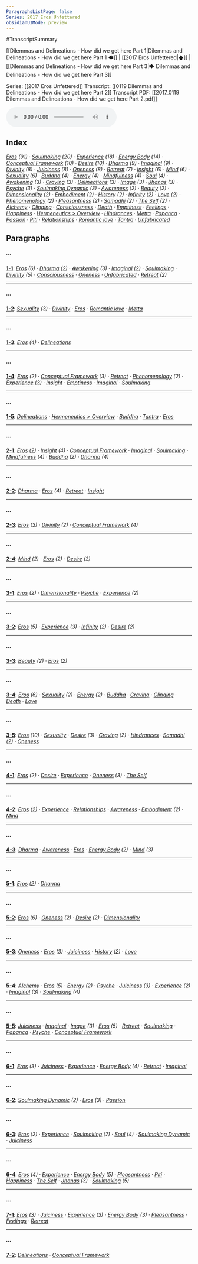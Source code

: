 ```yaml
---
ParagraphsListPage: false
Series: 2017 Eros Unfettered
obsidianUIMode: preview
---
```

#TranscriptSummary

[[Dilemmas and Delineations - How did we get here Part 1|Dilemmas and Delineations - How did we get here Part 1 🡄]] | [[2017 Eros Unfettered|🡅]] | [[Dilemmas and Delineations - How did we get here Part 3|🡆 Dilemmas and Delineations - How did we get here Part 3]]

Series: [[2017 Eros Unfettered]]
Transcript: [[0119 Dilemmas and Delineations - How did we get here Part 2]]
Transcript PDF: [[2017_0119 Dilemmas and Delineations - How did we get here Part 2.pdf]]

<audio controls preload=metadata style=" width:300px;" controlslist="nodownload"><source src="https://dharmaseed.org/talks/40164/20170119-Rob_Burbea-GAIA-dilemmas_and_delineations_how_did_we_get_em_here_em_part_2-40164.mp3" type="audio/mpeg">???</audio>

## Index
<span class="counts">_<a data-href="Eros" href="Eros" class="internal-link" target="_blank" rel="noopener">Eros</a> (91) · <a data-href="Soulmaking" href="Soulmaking" class="internal-link" target="_blank" rel="noopener">Soulmaking</a> (20) · <a data-href="Experience" href="Experience" class="internal-link" target="_blank" rel="noopener">Experience</a> (18) · <a data-href="Energy Body" href="Energy+Body" class="internal-link" target="_blank" rel="noopener">Energy Body</a> (14) · <a data-href="Conceptual Framework" href="Conceptual+Framework" class="internal-link" target="_blank" rel="noopener">Conceptual Framework</a> (10) · <a data-href="Desire" href="Desire" class="internal-link" target="_blank" rel="noopener">Desire</a> (10) · <a data-href="Dharma" href="Dharma" class="internal-link" target="_blank" rel="noopener">Dharma</a> (9) · <a data-href="Imaginal" href="Imaginal" class="internal-link" target="_blank" rel="noopener">Imaginal</a> (9) · <a data-href="Divinity" href="Divinity" class="internal-link" target="_blank" rel="noopener">Divinity</a> (8) · <a data-href="Juiciness" href="Juiciness" class="internal-link" target="_blank" rel="noopener">Juiciness</a> (8) · <a data-href="Oneness" href="Oneness" class="internal-link" target="_blank" rel="noopener">Oneness</a> (8) · <a data-href="Retreat" href="Retreat" class="internal-link" target="_blank" rel="noopener">Retreat</a> (7) · <a data-href="Insight" href="Insight" class="internal-link" target="_blank" rel="noopener">Insight</a> (6) · <a data-href="Mind" href="Mind" class="internal-link" target="_blank" rel="noopener">Mind</a> (6) · <a data-href="Sexuality" href="Sexuality" class="internal-link" target="_blank" rel="noopener">Sexuality</a> (6) · <a data-href="Buddha" href="Buddha" class="internal-link" target="_blank" rel="noopener">Buddha</a> (4) · <a data-href="Energy" href="Energy" class="internal-link" target="_blank" rel="noopener">Energy</a> (4) · <a data-href="Mindfulness" href="Mindfulness" class="internal-link" target="_blank" rel="noopener">Mindfulness</a> (4) · <a data-href="Soul" href="Soul" class="internal-link" target="_blank" rel="noopener">Soul</a> (4) · <a data-href="Awakening" href="Awakening" class="internal-link" target="_blank" rel="noopener">Awakening</a> (3) · <a data-href="Craving" href="Craving" class="internal-link" target="_blank" rel="noopener">Craving</a> (3) · <a data-href="Delineations" href="Delineations" class="internal-link" target="_blank" rel="noopener">Delineations</a> (3) · <a data-href="Image" href="Image" class="internal-link" target="_blank" rel="noopener">Image</a> (3) · <a data-href="Jhanas" href="Jhanas" class="internal-link" target="_blank" rel="noopener">Jhanas</a> (3) · <a data-href="Psyche" href="Psyche" class="internal-link" target="_blank" rel="noopener">Psyche</a> (3) · <a data-href="Soulmaking Dynamic" href="Soulmaking+Dynamic" class="internal-link" target="_blank" rel="noopener">Soulmaking Dynamic</a> (3) · <a data-href="Awareness" href="Awareness" class="internal-link" target="_blank" rel="noopener">Awareness</a> (2) · <a data-href="Beauty" href="Beauty" class="internal-link" target="_blank" rel="noopener">Beauty</a> (2) · <a data-href="Dimensionality" href="Dimensionality" class="internal-link" target="_blank" rel="noopener">Dimensionality</a> (2) · <a data-href="Embodiment" href="Embodiment" class="internal-link" target="_blank" rel="noopener">Embodiment</a> (2) · <a data-href="History" href="History" class="internal-link" target="_blank" rel="noopener">History</a> (2) · <a data-href="Infinity" href="Infinity" class="internal-link" target="_blank" rel="noopener">Infinity</a> (2) · <a data-href="Love" href="Love" class="internal-link" target="_blank" rel="noopener">Love</a> (2) · <a data-href="Phenomenology" href="Phenomenology" class="internal-link" target="_blank" rel="noopener">Phenomenology</a> (2) · <a data-href="Pleasantness" href="Pleasantness" class="internal-link" target="_blank" rel="noopener">Pleasantness</a> (2) · <a data-href="Samadhi" href="Samadhi" class="internal-link" target="_blank" rel="noopener">Samadhi</a> (2) · <a data-href="The Self" href="The+Self" class="internal-link" target="_blank" rel="noopener">The Self</a> (2) · <a data-href="Alchemy" href="Alchemy" class="internal-link" target="_blank" rel="noopener">Alchemy</a> · <a data-href="Clinging" href="Clinging" class="internal-link" target="_blank" rel="noopener">Clinging</a> · <a data-href="Consciousness" href="Consciousness" class="internal-link" target="_blank" rel="noopener">Consciousness</a> · <a data-href="Death" href="Death" class="internal-link" target="_blank" rel="noopener">Death</a> · <a data-href="Emptiness" href="Emptiness" class="internal-link" target="_blank" rel="noopener">Emptiness</a> · <a data-href="Feelings" href="Feelings" class="internal-link" target="_blank" rel="noopener">Feelings</a> · <a data-href="Happiness" href="Happiness" class="internal-link" target="_blank" rel="noopener">Happiness</a> · <a data-href="Hermeneutics#Overview" href="Hermeneutics#Overview" class="internal-link" target="_blank" rel="noopener">Hermeneutics &gt; Overview</a> · <a data-href="Hindrances" href="Hindrances" class="internal-link" target="_blank" rel="noopener">Hindrances</a> · <a data-href="Metta" href="Metta" class="internal-link" target="_blank" rel="noopener">Metta</a> · <a data-href="Papanca" href="Papanca" class="internal-link" target="_blank" rel="noopener">Papanca</a> · <a data-href="Passion" href="Passion" class="internal-link" target="_blank" rel="noopener">Passion</a> · <a data-href="Piti" href="Piti" class="internal-link" target="_blank" rel="noopener">Piti</a> · <a data-href="Relationships" href="Relationships" class="internal-link" target="_blank" rel="noopener">Relationships</a> · <a data-href="Romantic love" href="Romantic+love" class="internal-link" target="_blank" rel="noopener">Romantic love</a> · <a data-href="Tantra" href="Tantra" class="internal-link" target="_blank" rel="noopener">Tantra</a> · <a data-href="Unfabricated" href="Unfabricated" class="internal-link" target="_blank" rel="noopener">Unfabricated</a>_</span>
<br/>

## Paragraphs
##### ...
<span class="counts">**<a data-href="0119 Dilemmas and Delineations - How did we get here Part 2#^1-1" href="0119+Dilemmas+and+Delineations+-+How+did+we+get+here+Part+2#^1-1" class="internal-link" target="_blank" rel="noopener">1-1</a>**: _<a data-href="Eros" href="Eros" class="internal-link" target="_blank" rel="noopener">Eros</a> (6) · <a data-href="Dharma" href="Dharma" class="internal-link" target="_blank" rel="noopener">Dharma</a> (2) · <a data-href="Awakening" href="Awakening" class="internal-link" target="_blank" rel="noopener">Awakening</a> (3) · <a data-href="Imaginal" href="Imaginal" class="internal-link" target="_blank" rel="noopener">Imaginal</a> (2) · <a data-href="Soulmaking" href="Soulmaking" class="internal-link" target="_blank" rel="noopener">Soulmaking</a> · <a data-href="Divinity" href="Divinity" class="internal-link" target="_blank" rel="noopener">Divinity</a> (5) · <a data-href="Consciousness" href="Consciousness" class="internal-link" target="_blank" rel="noopener">Consciousness</a> · <a data-href="Oneness" href="Oneness" class="internal-link" target="_blank" rel="noopener">Oneness</a> · <a data-href="Unfabricated" href="Unfabricated" class="internal-link" target="_blank" rel="noopener">Unfabricated</a> · <a data-href="Retreat" href="Retreat" class="internal-link" target="_blank" rel="noopener">Retreat</a> (2)_</span>

---
##### ...
<span class="counts">**<a data-href="0119 Dilemmas and Delineations - How did we get here Part 2#^1-2" href="0119+Dilemmas+and+Delineations+-+How+did+we+get+here+Part+2#^1-2" class="internal-link" target="_blank" rel="noopener">1-2</a>**: _<a data-href="Sexuality" href="Sexuality" class="internal-link" target="_blank" rel="noopener">Sexuality</a> (3) · <a data-href="Divinity" href="Divinity" class="internal-link" target="_blank" rel="noopener">Divinity</a> · <a data-href="Eros" href="Eros" class="internal-link" target="_blank" rel="noopener">Eros</a> · <a data-href="Romantic love" href="Romantic+love" class="internal-link" target="_blank" rel="noopener">Romantic love</a> · <a data-href="Metta" href="Metta" class="internal-link" target="_blank" rel="noopener">Metta</a>_</span>

---
##### ...
<span class="counts">**<a data-href="0119 Dilemmas and Delineations - How did we get here Part 2#^1-3" href="0119+Dilemmas+and+Delineations+-+How+did+we+get+here+Part+2#^1-3" class="internal-link" target="_blank" rel="noopener">1-3</a>**: _<a data-href="Eros" href="Eros" class="internal-link" target="_blank" rel="noopener">Eros</a> (4) · <a data-href="Delineations" href="Delineations" class="internal-link" target="_blank" rel="noopener">Delineations</a>_</span>

---
##### ...
<span class="counts">**<a data-href="0119 Dilemmas and Delineations - How did we get here Part 2#^1-4" href="0119+Dilemmas+and+Delineations+-+How+did+we+get+here+Part+2#^1-4" class="internal-link" target="_blank" rel="noopener">1-4</a>**: _<a data-href="Eros" href="Eros" class="internal-link" target="_blank" rel="noopener">Eros</a> (2) · <a data-href="Conceptual Framework" href="Conceptual+Framework" class="internal-link" target="_blank" rel="noopener">Conceptual Framework</a> (3) · <a data-href="Retreat" href="Retreat" class="internal-link" target="_blank" rel="noopener">Retreat</a> · <a data-href="Phenomenology" href="Phenomenology" class="internal-link" target="_blank" rel="noopener">Phenomenology</a> (2) · <a data-href="Experience" href="Experience" class="internal-link" target="_blank" rel="noopener">Experience</a> (3) · <a data-href="Insight" href="Insight" class="internal-link" target="_blank" rel="noopener">Insight</a> · <a data-href="Emptiness" href="Emptiness" class="internal-link" target="_blank" rel="noopener">Emptiness</a> · <a data-href="Imaginal" href="Imaginal" class="internal-link" target="_blank" rel="noopener">Imaginal</a> · <a data-href="Soulmaking" href="Soulmaking" class="internal-link" target="_blank" rel="noopener">Soulmaking</a>_</span>

---
##### ...
<span class="counts">**<a data-href="0119 Dilemmas and Delineations - How did we get here Part 2#^1-5" href="0119+Dilemmas+and+Delineations+-+How+did+we+get+here+Part+2#^1-5" class="internal-link" target="_blank" rel="noopener">1-5</a>**: _<a data-href="Delineations" href="Delineations" class="internal-link" target="_blank" rel="noopener">Delineations</a> · <a data-href="Hermeneutics#Overview" href="Hermeneutics#Overview" class="internal-link" target="_blank" rel="noopener">Hermeneutics &gt; Overview</a> · <a data-href="Buddha" href="Buddha" class="internal-link" target="_blank" rel="noopener">Buddha</a> · <a data-href="Tantra" href="Tantra" class="internal-link" target="_blank" rel="noopener">Tantra</a> · <a data-href="Eros" href="Eros" class="internal-link" target="_blank" rel="noopener">Eros</a>_</span>

---
##### ...
<span class="counts">**<a data-href="0119 Dilemmas and Delineations - How did we get here Part 2#^2-1" href="0119+Dilemmas+and+Delineations+-+How+did+we+get+here+Part+2#^2-1" class="internal-link" target="_blank" rel="noopener">2-1</a>**: _<a data-href="Eros" href="Eros" class="internal-link" target="_blank" rel="noopener">Eros</a> (2) · <a data-href="Insight" href="Insight" class="internal-link" target="_blank" rel="noopener">Insight</a> (4) · <a data-href="Conceptual Framework" href="Conceptual+Framework" class="internal-link" target="_blank" rel="noopener">Conceptual Framework</a> · <a data-href="Imaginal" href="Imaginal" class="internal-link" target="_blank" rel="noopener">Imaginal</a> · <a data-href="Soulmaking" href="Soulmaking" class="internal-link" target="_blank" rel="noopener">Soulmaking</a> · <a data-href="Mindfulness" href="Mindfulness" class="internal-link" target="_blank" rel="noopener">Mindfulness</a> (4) · <a data-href="Buddha" href="Buddha" class="internal-link" target="_blank" rel="noopener">Buddha</a> (2) · <a data-href="Dharma" href="Dharma" class="internal-link" target="_blank" rel="noopener">Dharma</a> (4)_</span>

---
##### ...
<span class="counts">**<a data-href="0119 Dilemmas and Delineations - How did we get here Part 2#^2-2" href="0119+Dilemmas+and+Delineations+-+How+did+we+get+here+Part+2#^2-2" class="internal-link" target="_blank" rel="noopener">2-2</a>**: _<a data-href="Dharma" href="Dharma" class="internal-link" target="_blank" rel="noopener">Dharma</a> · <a data-href="Eros" href="Eros" class="internal-link" target="_blank" rel="noopener">Eros</a> (4) · <a data-href="Retreat" href="Retreat" class="internal-link" target="_blank" rel="noopener">Retreat</a> · <a data-href="Insight" href="Insight" class="internal-link" target="_blank" rel="noopener">Insight</a>_</span>

---
##### ...
<span class="counts">**<a data-href="0119 Dilemmas and Delineations - How did we get here Part 2#^2-3" href="0119+Dilemmas+and+Delineations+-+How+did+we+get+here+Part+2#^2-3" class="internal-link" target="_blank" rel="noopener">2-3</a>**: _<a data-href="Eros" href="Eros" class="internal-link" target="_blank" rel="noopener">Eros</a> (3) · <a data-href="Divinity" href="Divinity" class="internal-link" target="_blank" rel="noopener">Divinity</a> (2) · <a data-href="Conceptual Framework" href="Conceptual+Framework" class="internal-link" target="_blank" rel="noopener">Conceptual Framework</a> (4)_</span>

---
##### ...
<span class="counts">**<a data-href="0119 Dilemmas and Delineations - How did we get here Part 2#^2-4" href="0119+Dilemmas+and+Delineations+-+How+did+we+get+here+Part+2#^2-4" class="internal-link" target="_blank" rel="noopener">2-4</a>**: _<a data-href="Mind" href="Mind" class="internal-link" target="_blank" rel="noopener">Mind</a> (2) · <a data-href="Eros" href="Eros" class="internal-link" target="_blank" rel="noopener">Eros</a> (2) · <a data-href="Desire" href="Desire" class="internal-link" target="_blank" rel="noopener">Desire</a> (2)_</span>

---
##### ...
<span class="counts">**<a data-href="0119 Dilemmas and Delineations - How did we get here Part 2#^3-1" href="0119+Dilemmas+and+Delineations+-+How+did+we+get+here+Part+2#^3-1" class="internal-link" target="_blank" rel="noopener">3-1</a>**: _<a data-href="Eros" href="Eros" class="internal-link" target="_blank" rel="noopener">Eros</a> (2) · <a data-href="Dimensionality" href="Dimensionality" class="internal-link" target="_blank" rel="noopener">Dimensionality</a> · <a data-href="Psyche" href="Psyche" class="internal-link" target="_blank" rel="noopener">Psyche</a> · <a data-href="Experience" href="Experience" class="internal-link" target="_blank" rel="noopener">Experience</a> (2)_</span>

---
##### ...
<span class="counts">**<a data-href="0119 Dilemmas and Delineations - How did we get here Part 2#^3-2" href="0119+Dilemmas+and+Delineations+-+How+did+we+get+here+Part+2#^3-2" class="internal-link" target="_blank" rel="noopener">3-2</a>**: _<a data-href="Eros" href="Eros" class="internal-link" target="_blank" rel="noopener">Eros</a> (5) · <a data-href="Experience" href="Experience" class="internal-link" target="_blank" rel="noopener">Experience</a> (3) · <a data-href="Infinity" href="Infinity" class="internal-link" target="_blank" rel="noopener">Infinity</a> (2) · <a data-href="Desire" href="Desire" class="internal-link" target="_blank" rel="noopener">Desire</a> (2)_</span>

---
##### ...
<span class="counts">**<a data-href="0119 Dilemmas and Delineations - How did we get here Part 2#^3-3" href="0119+Dilemmas+and+Delineations+-+How+did+we+get+here+Part+2#^3-3" class="internal-link" target="_blank" rel="noopener">3-3</a>**: _<a data-href="Beauty" href="Beauty" class="internal-link" target="_blank" rel="noopener">Beauty</a> (2) · <a data-href="Eros" href="Eros" class="internal-link" target="_blank" rel="noopener">Eros</a> (2)_</span>

---
##### ...
<span class="counts">**<a data-href="0119 Dilemmas and Delineations - How did we get here Part 2#^3-4" href="0119+Dilemmas+and+Delineations+-+How+did+we+get+here+Part+2#^3-4" class="internal-link" target="_blank" rel="noopener">3-4</a>**: _<a data-href="Eros" href="Eros" class="internal-link" target="_blank" rel="noopener">Eros</a> (6) · <a data-href="Sexuality" href="Sexuality" class="internal-link" target="_blank" rel="noopener">Sexuality</a> (2) · <a data-href="Energy" href="Energy" class="internal-link" target="_blank" rel="noopener">Energy</a> (2) · <a data-href="Buddha" href="Buddha" class="internal-link" target="_blank" rel="noopener">Buddha</a> · <a data-href="Craving" href="Craving" class="internal-link" target="_blank" rel="noopener">Craving</a> · <a data-href="Clinging" href="Clinging" class="internal-link" target="_blank" rel="noopener">Clinging</a> · <a data-href="Death" href="Death" class="internal-link" target="_blank" rel="noopener">Death</a> · <a data-href="Love" href="Love" class="internal-link" target="_blank" rel="noopener">Love</a>_</span>

---
##### ...
<span class="counts">**<a data-href="0119 Dilemmas and Delineations - How did we get here Part 2#^3-5" href="0119+Dilemmas+and+Delineations+-+How+did+we+get+here+Part+2#^3-5" class="internal-link" target="_blank" rel="noopener">3-5</a>**: _<a data-href="Eros" href="Eros" class="internal-link" target="_blank" rel="noopener">Eros</a> (10) · <a data-href="Sexuality" href="Sexuality" class="internal-link" target="_blank" rel="noopener">Sexuality</a> · <a data-href="Desire" href="Desire" class="internal-link" target="_blank" rel="noopener">Desire</a> (3) · <a data-href="Craving" href="Craving" class="internal-link" target="_blank" rel="noopener">Craving</a> (2) · <a data-href="Hindrances" href="Hindrances" class="internal-link" target="_blank" rel="noopener">Hindrances</a> · <a data-href="Samadhi" href="Samadhi" class="internal-link" target="_blank" rel="noopener">Samadhi</a> (2) · <a data-href="Oneness" href="Oneness" class="internal-link" target="_blank" rel="noopener">Oneness</a>_</span>

---
##### ...
<span class="counts">**<a data-href="0119 Dilemmas and Delineations - How did we get here Part 2#^4-1" href="0119+Dilemmas+and+Delineations+-+How+did+we+get+here+Part+2#^4-1" class="internal-link" target="_blank" rel="noopener">4-1</a>**: _<a data-href="Eros" href="Eros" class="internal-link" target="_blank" rel="noopener">Eros</a> (2) · <a data-href="Desire" href="Desire" class="internal-link" target="_blank" rel="noopener">Desire</a> · <a data-href="Experience" href="Experience" class="internal-link" target="_blank" rel="noopener">Experience</a> · <a data-href="Oneness" href="Oneness" class="internal-link" target="_blank" rel="noopener">Oneness</a> (3) · <a data-href="The Self" href="The+Self" class="internal-link" target="_blank" rel="noopener">The Self</a>_</span>

---
##### ...
<span class="counts">**<a data-href="0119 Dilemmas and Delineations - How did we get here Part 2#^4-2" href="0119+Dilemmas+and+Delineations+-+How+did+we+get+here+Part+2#^4-2" class="internal-link" target="_blank" rel="noopener">4-2</a>**: _<a data-href="Eros" href="Eros" class="internal-link" target="_blank" rel="noopener">Eros</a> (2) · <a data-href="Experience" href="Experience" class="internal-link" target="_blank" rel="noopener">Experience</a> · <a data-href="Relationships" href="Relationships" class="internal-link" target="_blank" rel="noopener">Relationships</a> · <a data-href="Awareness" href="Awareness" class="internal-link" target="_blank" rel="noopener">Awareness</a> · <a data-href="Embodiment" href="Embodiment" class="internal-link" target="_blank" rel="noopener">Embodiment</a> (2) · <a data-href="Mind" href="Mind" class="internal-link" target="_blank" rel="noopener">Mind</a>_</span>

---
##### ...
<span class="counts">**<a data-href="0119 Dilemmas and Delineations - How did we get here Part 2#^4-3" href="0119+Dilemmas+and+Delineations+-+How+did+we+get+here+Part+2#^4-3" class="internal-link" target="_blank" rel="noopener">4-3</a>**: _<a data-href="Dharma" href="Dharma" class="internal-link" target="_blank" rel="noopener">Dharma</a> · <a data-href="Awareness" href="Awareness" class="internal-link" target="_blank" rel="noopener">Awareness</a> · <a data-href="Eros" href="Eros" class="internal-link" target="_blank" rel="noopener">Eros</a> · <a data-href="Energy Body" href="Energy+Body" class="internal-link" target="_blank" rel="noopener">Energy Body</a> (2) · <a data-href="Mind" href="Mind" class="internal-link" target="_blank" rel="noopener">Mind</a> (3)_</span>

---
##### ...
<span class="counts">**<a data-href="0119 Dilemmas and Delineations - How did we get here Part 2#^5-1" href="0119+Dilemmas+and+Delineations+-+How+did+we+get+here+Part+2#^5-1" class="internal-link" target="_blank" rel="noopener">5-1</a>**: _<a data-href="Eros" href="Eros" class="internal-link" target="_blank" rel="noopener">Eros</a> (2) · <a data-href="Dharma" href="Dharma" class="internal-link" target="_blank" rel="noopener">Dharma</a>_</span>

---
##### ...
<span class="counts">**<a data-href="0119 Dilemmas and Delineations - How did we get here Part 2#^5-2" href="0119+Dilemmas+and+Delineations+-+How+did+we+get+here+Part+2#^5-2" class="internal-link" target="_blank" rel="noopener">5-2</a>**: _<a data-href="Eros" href="Eros" class="internal-link" target="_blank" rel="noopener">Eros</a> (6) · <a data-href="Oneness" href="Oneness" class="internal-link" target="_blank" rel="noopener">Oneness</a> (2) · <a data-href="Desire" href="Desire" class="internal-link" target="_blank" rel="noopener">Desire</a> (2) · <a data-href="Dimensionality" href="Dimensionality" class="internal-link" target="_blank" rel="noopener">Dimensionality</a>_</span>

---
##### ...
<span class="counts">**<a data-href="0119 Dilemmas and Delineations - How did we get here Part 2#^5-3" href="0119+Dilemmas+and+Delineations+-+How+did+we+get+here+Part+2#^5-3" class="internal-link" target="_blank" rel="noopener">5-3</a>**: _<a data-href="Oneness" href="Oneness" class="internal-link" target="_blank" rel="noopener">Oneness</a> · <a data-href="Eros" href="Eros" class="internal-link" target="_blank" rel="noopener">Eros</a> (3) · <a data-href="Juiciness" href="Juiciness" class="internal-link" target="_blank" rel="noopener">Juiciness</a> · <a data-href="History" href="History" class="internal-link" target="_blank" rel="noopener">History</a> (2) · <a data-href="Love" href="Love" class="internal-link" target="_blank" rel="noopener">Love</a>_</span>

---
##### ...
<span class="counts">**<a data-href="0119 Dilemmas and Delineations - How did we get here Part 2#^5-4" href="0119+Dilemmas+and+Delineations+-+How+did+we+get+here+Part+2#^5-4" class="internal-link" target="_blank" rel="noopener">5-4</a>**: _<a data-href="Alchemy" href="Alchemy" class="internal-link" target="_blank" rel="noopener">Alchemy</a> · <a data-href="Eros" href="Eros" class="internal-link" target="_blank" rel="noopener">Eros</a> (5) · <a data-href="Energy" href="Energy" class="internal-link" target="_blank" rel="noopener">Energy</a> (2) · <a data-href="Psyche" href="Psyche" class="internal-link" target="_blank" rel="noopener">Psyche</a> · <a data-href="Juiciness" href="Juiciness" class="internal-link" target="_blank" rel="noopener">Juiciness</a> (3) · <a data-href="Experience" href="Experience" class="internal-link" target="_blank" rel="noopener">Experience</a> (2) · <a data-href="Imaginal" href="Imaginal" class="internal-link" target="_blank" rel="noopener">Imaginal</a> (3) · <a data-href="Soulmaking" href="Soulmaking" class="internal-link" target="_blank" rel="noopener">Soulmaking</a> (4)_</span>

---
##### ...
<span class="counts">**<a data-href="0119 Dilemmas and Delineations - How did we get here Part 2#^5-5" href="0119+Dilemmas+and+Delineations+-+How+did+we+get+here+Part+2#^5-5" class="internal-link" target="_blank" rel="noopener">5-5</a>**: _<a data-href="Juiciness" href="Juiciness" class="internal-link" target="_blank" rel="noopener">Juiciness</a> · <a data-href="Imaginal" href="Imaginal" class="internal-link" target="_blank" rel="noopener">Imaginal</a> · <a data-href="Image" href="Image" class="internal-link" target="_blank" rel="noopener">Image</a> (3) · <a data-href="Eros" href="Eros" class="internal-link" target="_blank" rel="noopener">Eros</a> (5) · <a data-href="Retreat" href="Retreat" class="internal-link" target="_blank" rel="noopener">Retreat</a> · <a data-href="Soulmaking" href="Soulmaking" class="internal-link" target="_blank" rel="noopener">Soulmaking</a> · <a data-href="Papanca" href="Papanca" class="internal-link" target="_blank" rel="noopener">Papanca</a> · <a data-href="Psyche" href="Psyche" class="internal-link" target="_blank" rel="noopener">Psyche</a> · <a data-href="Conceptual Framework" href="Conceptual+Framework" class="internal-link" target="_blank" rel="noopener">Conceptual Framework</a>_</span>

---
##### ...
<span class="counts">**<a data-href="0119 Dilemmas and Delineations - How did we get here Part 2#^6-1" href="0119+Dilemmas+and+Delineations+-+How+did+we+get+here+Part+2#^6-1" class="internal-link" target="_blank" rel="noopener">6-1</a>**: _<a data-href="Eros" href="Eros" class="internal-link" target="_blank" rel="noopener">Eros</a> (3) · <a data-href="Juiciness" href="Juiciness" class="internal-link" target="_blank" rel="noopener">Juiciness</a> · <a data-href="Experience" href="Experience" class="internal-link" target="_blank" rel="noopener">Experience</a> · <a data-href="Energy Body" href="Energy+Body" class="internal-link" target="_blank" rel="noopener">Energy Body</a> (4) · <a data-href="Retreat" href="Retreat" class="internal-link" target="_blank" rel="noopener">Retreat</a> · <a data-href="Imaginal" href="Imaginal" class="internal-link" target="_blank" rel="noopener">Imaginal</a>_</span>

---
##### ...
<span class="counts">**<a data-href="0119 Dilemmas and Delineations - How did we get here Part 2#^6-2" href="0119+Dilemmas+and+Delineations+-+How+did+we+get+here+Part+2#^6-2" class="internal-link" target="_blank" rel="noopener">6-2</a>**: _<a data-href="Soulmaking Dynamic" href="Soulmaking+Dynamic" class="internal-link" target="_blank" rel="noopener">Soulmaking Dynamic</a> (2) · <a data-href="Eros" href="Eros" class="internal-link" target="_blank" rel="noopener">Eros</a> (3) · <a data-href="Passion" href="Passion" class="internal-link" target="_blank" rel="noopener">Passion</a>_</span>

---
##### ...
<span class="counts">**<a data-href="0119 Dilemmas and Delineations - How did we get here Part 2#^6-3" href="0119+Dilemmas+and+Delineations+-+How+did+we+get+here+Part+2#^6-3" class="internal-link" target="_blank" rel="noopener">6-3</a>**: _<a data-href="Eros" href="Eros" class="internal-link" target="_blank" rel="noopener">Eros</a> (2) · <a data-href="Experience" href="Experience" class="internal-link" target="_blank" rel="noopener">Experience</a> · <a data-href="Soulmaking" href="Soulmaking" class="internal-link" target="_blank" rel="noopener">Soulmaking</a> (7) · <a data-href="Soul" href="Soul" class="internal-link" target="_blank" rel="noopener">Soul</a> (4) · <a data-href="Soulmaking Dynamic" href="Soulmaking+Dynamic" class="internal-link" target="_blank" rel="noopener">Soulmaking Dynamic</a> · <a data-href="Juiciness" href="Juiciness" class="internal-link" target="_blank" rel="noopener">Juiciness</a>_</span>

---
##### ...
<span class="counts">**<a data-href="0119 Dilemmas and Delineations - How did we get here Part 2#^6-4" href="0119+Dilemmas+and+Delineations+-+How+did+we+get+here+Part+2#^6-4" class="internal-link" target="_blank" rel="noopener">6-4</a>**: _<a data-href="Eros" href="Eros" class="internal-link" target="_blank" rel="noopener">Eros</a> (4) · <a data-href="Experience" href="Experience" class="internal-link" target="_blank" rel="noopener">Experience</a> · <a data-href="Energy Body" href="Energy+Body" class="internal-link" target="_blank" rel="noopener">Energy Body</a> (5) · <a data-href="Pleasantness" href="Pleasantness" class="internal-link" target="_blank" rel="noopener">Pleasantness</a> · <a data-href="Piti" href="Piti" class="internal-link" target="_blank" rel="noopener">Piti</a> · <a data-href="Happiness" href="Happiness" class="internal-link" target="_blank" rel="noopener">Happiness</a> · <a data-href="The Self" href="The+Self" class="internal-link" target="_blank" rel="noopener">The Self</a> · <a data-href="Jhanas" href="Jhanas" class="internal-link" target="_blank" rel="noopener">Jhanas</a> (3) · <a data-href="Soulmaking" href="Soulmaking" class="internal-link" target="_blank" rel="noopener">Soulmaking</a> (5)_</span>

---
##### ...
<span class="counts">**<a data-href="0119 Dilemmas and Delineations - How did we get here Part 2#^7-1" href="0119+Dilemmas+and+Delineations+-+How+did+we+get+here+Part+2#^7-1" class="internal-link" target="_blank" rel="noopener">7-1</a>**: _<a data-href="Eros" href="Eros" class="internal-link" target="_blank" rel="noopener">Eros</a> (3) · <a data-href="Juiciness" href="Juiciness" class="internal-link" target="_blank" rel="noopener">Juiciness</a> · <a data-href="Experience" href="Experience" class="internal-link" target="_blank" rel="noopener">Experience</a> (3) · <a data-href="Energy Body" href="Energy+Body" class="internal-link" target="_blank" rel="noopener">Energy Body</a> (3) · <a data-href="Pleasantness" href="Pleasantness" class="internal-link" target="_blank" rel="noopener">Pleasantness</a> · <a data-href="Feelings" href="Feelings" class="internal-link" target="_blank" rel="noopener">Feelings</a> · <a data-href="Retreat" href="Retreat" class="internal-link" target="_blank" rel="noopener">Retreat</a>_</span>

---
##### ...
<span class="counts">**<a data-href="0119 Dilemmas and Delineations - How did we get here Part 2#^7-2" href="0119+Dilemmas+and+Delineations+-+How+did+we+get+here+Part+2#^7-2" class="internal-link" target="_blank" rel="noopener">7-2</a>**: _<a data-href="Delineations" href="Delineations" class="internal-link" target="_blank" rel="noopener">Delineations</a> · <a data-href="Conceptual Framework" href="Conceptual+Framework" class="internal-link" target="_blank" rel="noopener">Conceptual Framework</a>_</span>
